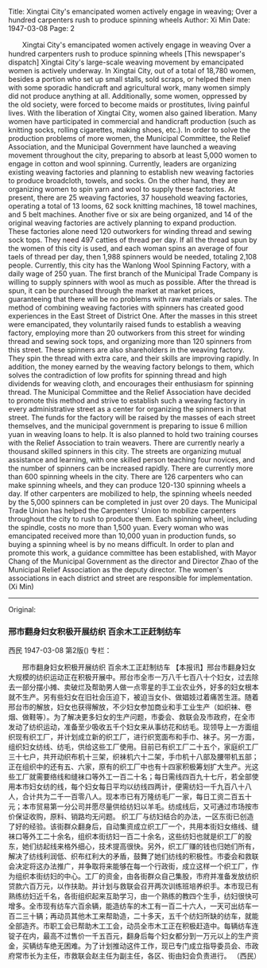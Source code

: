 Title: Xingtai City's emancipated women actively engage in weaving; Over a hundred carpenters rush to produce spinning wheels
Author: Xi Min
Date: 1947-03-08
Page: 2

　　Xingtai City's emancipated women actively engage in weaving
    Over a hundred carpenters rush to produce spinning wheels
    [This newspaper's dispatch] Xingtai City's large-scale weaving movement by emancipated women is actively underway. In Xingtai City, out of a total of 18,780 women, besides a portion who set up small stalls, sold scraps, or helped their men with some sporadic handicraft and agricultural work, many women simply did not produce anything at all. Additionally, some women, oppressed by the old society, were forced to become maids or prostitutes, living painful lives. With the liberation of Xingtai City, women also gained liberation. Many women have participated in commercial and handicraft production (such as knitting socks, rolling cigarettes, making shoes, etc.). In order to solve the production problems of more women, the Municipal Committee, the Relief Association, and the Municipal Government have launched a weaving movement throughout the city, preparing to absorb at least 5,000 women to engage in cotton and wool spinning. Currently, leaders are organizing existing weaving factories and planning to establish new weaving factories to produce broadcloth, towels, and socks. On the other hand, they are organizing women to spin yarn and wool to supply these factories. At present, there are 25 weaving factories, 37 household weaving factories, operating a total of 13 looms, 62 sock knitting machines, 18 towel machines, and 5 belt machines. Another five or six are being organized, and 14 of the original weaving factories are actively planning to expand production. These factories alone need 120 outworkers for winding thread and sewing sock tops. They need 497 catties of thread per day. If all the thread spun by the women of this city is used, and each woman spins an average of four taels of thread per day, then 1,988 spinners would be needed, totaling 2,108 people. Currently, this city has the Wanlong Wool Spinning Factory, with a daily wage of 250 yuan. The first branch of the Municipal Trade Company is willing to supply spinners with wool as much as possible. After the thread is spun, it can be purchased through the market at market prices, guaranteeing that there will be no problems with raw materials or sales.
    The method of combining weaving factories with spinners has created good experiences in the East Street of District One. After the masses in this street were emancipated, they voluntarily raised funds to establish a weaving factory, employing more than 20 outworkers from this street for winding thread and sewing sock tops, and organizing more than 120 spinners from this street. These spinners are also shareholders in the weaving factory. They spin the thread with extra care, and their skills are improving rapidly. In addition, the money earned by the weaving factory belongs to them, which solves the contradiction of low profits for spinning thread and high dividends for weaving cloth, and encourages their enthusiasm for spinning thread. The Municipal Committee and the Relief Association have decided to promote this method and strive to establish such a weaving factory in every administrative street as a center for organizing the spinners in that street. The funds for the factory will be raised by the masses of each street themselves, and the municipal government is preparing to issue 6 million yuan in weaving loans to help. It is also planned to hold two training courses with the Relief Association to train weavers. There are currently nearly a thousand skilled spinners in this city. The streets are organizing mutual assistance and learning, with one skilled person teaching four novices, and the number of spinners can be increased rapidly. There are currently more than 600 spinning wheels in the city. There are 126 carpenters who can make spinning wheels, and they can produce 120-130 spinning wheels a day. If other carpenters are mobilized to help, the spinning wheels needed by the 5,000 spinners can be completed in just over 20 days. The Municipal Trade Union has helped the Carpenters' Union to mobilize carpenters throughout the city to rush to produce them. Each spinning wheel, including the spindle, costs no more than 1,500 yuan. Every woman who was emancipated received more than 10,000 yuan in production funds, so buying a spinning wheel is by no means difficult. In order to plan and promote this work, a guidance committee has been established, with Mayor Chang of the Municipal Government as the director and Director Zhao of the Municipal Relief Association as the deputy director. The women's associations in each district and street are responsible for implementation.
                                                        (Xi Min)



<hr /> 

Original: 


### 邢市翻身妇女积极开展纺织  百余木工正赶制纺车
西民
1947-03-08
第2版()
专栏：

　　邢市翻身妇女积极开展纺织
    百余木工正赶制纺车
    【本报讯】邢台市翻身妇女大规模的纺织运动正在积极开展中。邢台市全市一万八千七百八十个妇女，过去除去一部分摆小摊、卖破烂及帮助男人做一点零星的手工业农业外，好多的妇女根本就不生产。另有些妇女在旧社会压迫下，被迫当女仆、做娼妓过着痛苦生涯。随着邢台市的解放，妇女也获得解放，不少妇女参加商业和手工业生产（如织袜、卷烟、做鞋等）。为了解决更多妇女的生产问题，市委会、救联会及市政府，在全市发动了纺织运动，准备至少吸收五千个妇女来从事纺花和纺毛。现领导上一方面组织现有织工厂，并计划成立新的织工厂，进行织宽面布和手巾、袜子。另一方面，组织妇女纺线、纺毛，供给这些工厂使用。目前已有织工厂二十五个，家庭织工厂三十七户，共开动织布机十三架，织袜机六十二架，手巾机十八部及腰带机五部；正在组织中的还有五、六家，原有的织工厂中也有十四家积极筹划扩大生产。光这些工厂就需要络线和缝袜口等外工一百二十名；每日需线四百九十七斤，若全部使用本市妇女纺的线，每个妇女每日平均以纺线四两计，便需纺妇一千九百八十八人，合计共为二千一百零八人。现本市已有万隆纺毛厂一家，每日工资二百五十元；本市贸易第一分公司并愿尽量供给纺妇以羊毛。纺成线后，又可通过市场按市价保证收购，原料、销路均无问题。
    织工厂与纺妇结合的办法，一区东街已创造了好的经验。该街群众翻身后，自动集资成立织工厂一个，共用本街妇女络线、缝袜口等外工二十余名，组织本街纺妇一百二十余名，这些纺妇也就是织工厂的股东，她们纺起线来格外细心，技术提高很快。另外，织工厂赚的钱也归她们所有，解决了纺线利润低、织布红利大的矛盾，鼓舞了她们纺线的积极性。市委会和救联会决定将这办法推广，并争取将来能够在每一个行政街，成立这样一个织工厂，作为组织本街纺妇的中心。工厂的资金，由各街群众自己集股，市府并准备发放纺织贷款六百万元，以作扶助。并计划与救联会召开两次训练班培养织手。本市现已有熟练纺妇近千名，各街组织起来互助学习，由一个熟练的教四个生手，纺妇很快可增多。全市现有纺车六百余辆，能造纺车的木工有一百二十六人，一天可出纺车一百二三十辆；再动员其他木工来帮助造，二十多天，五千个纺妇所缺的纺车，就能全部造齐。市职工会已帮助木工工会，动员全市木工正在积极赶造中。每辆纺车连锭子在内，最高不过售价一千五百元，翻身后每个妇女都分到一万元以上的生产资金，买辆纺车绝无困难。为了计划推动这件工作，现已专门成立指导委员会、市政府常市长为主任，市救联会赵主任为副主任，各区、街由妇会负责进行。
                                                        （西民）
